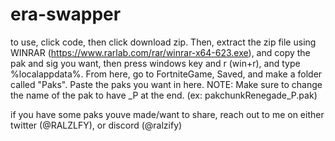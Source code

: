 # era-swapper

to use, click code, then click download zip. Then, extract the zip file using WINRAR (https://www.rarlab.com/rar/winrar-x64-623.exe), and copy the pak and sig you want, then press windows key and r (win+r), and type %localappdata%. From here, go to FortniteGame, Saved, and make a folder called "Paks". Paste the paks you want in here. NOTE: Make sure to change the name of the pak to have _P at the end. (ex: pakchunkRenegade_P.pak)

if you have some paks youve made/want to share, reach out to me on either twitter (@RALZLFY), or discord (@ralzify)
